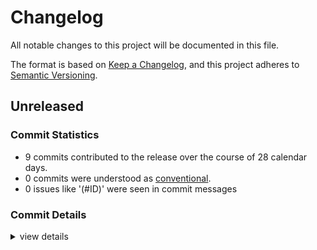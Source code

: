 # Changelog

All notable changes to this project will be documented in this file.

The format is based on [Keep a Changelog](https://keepachangelog.com/en/1.0.0/),
and this project adheres to [Semantic Versioning](https://semver.org/spec/v2.0.0.html).

## Unreleased

### Commit Statistics

<csr-read-only-do-not-edit/>

 - 9 commits contributed to the release over the course of 28 calendar days.
 - 0 commits were understood as [conventional](https://www.conventionalcommits.org).
 - 0 issues like '(#ID)' were seen in commit messages

### Commit Details

<csr-read-only-do-not-edit/>

<details><summary>view details</summary>

 * **Uncategorized**
    - [fix] Use fs_extra crate for copying files instead of cp ([`4827574`](https://github.com/aftershootco/libraw-rs/commit/48275745a6f05dac888972db7dd18440a23f9bca))
    - [bump] ([`2c5e865`](https://github.com/aftershootco/libraw-rs/commit/2c5e8654fa3b99365fe6ccce8fe97426f09f6a47))
    - [fmt] Clippy ([`deb768d`](https://github.com/aftershootco/libraw-rs/commit/deb768df62a0b0c43c7cc5dd613bb915f0301347))
    - [cargo fmt] ([`0141b44`](https://github.com/aftershootco/libraw-rs/commit/0141b442461bb8e314844d56c1c9d0d5eb95a99d))
    - [feat] Add pre-generated linux bindings ([`b24bc87`](https://github.com/aftershootco/libraw-rs/commit/b24bc871f01dabc3f073ee7c6a9492864ddaaae2))
    - [bump] Version numbers ([`19d64e7`](https://github.com/aftershootco/libraw-rs/commit/19d64e766894f1f1f80d86148adb3a554c03b8f2))
    - [fix] Add both gnu and msvc versions of the libraw bindings ([`b0d8fb0`](https://github.com/aftershootco/libraw-rs/commit/b0d8fb0511d940e3fde055c1a3236f517f518311))
    - [feat] Bump the version and prepare for release ([`b65caa1`](https://github.com/aftershootco/libraw-rs/commit/b65caa1e3f7999781ca61562e393570a17efd14e))
    - [feat] Make libraw_r and libraw-sys into the same repo ([`6ea4c6a`](https://github.com/aftershootco/libraw-rs/commit/6ea4c6a973b9a95b1ba17b11ed3e9d455f72096a))
</details>

